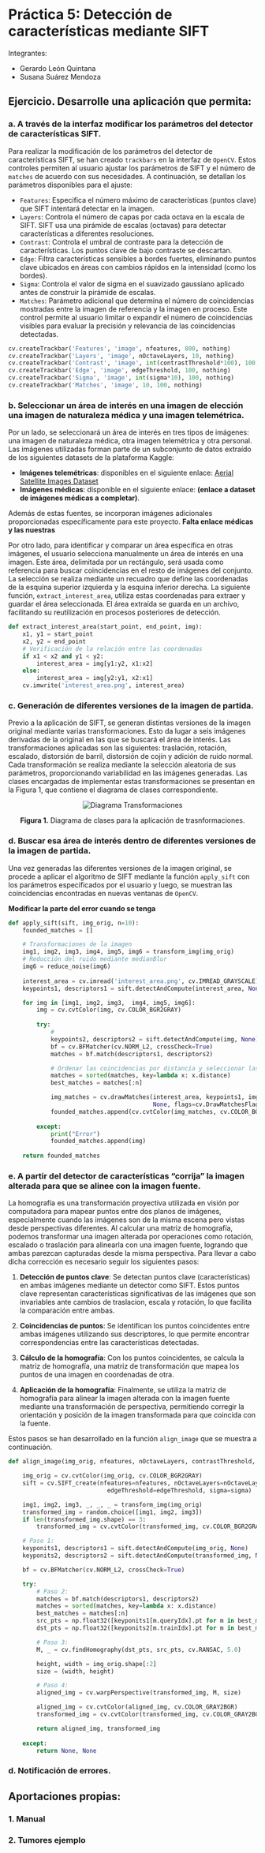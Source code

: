# Práctica 5: Detección de características mediante SIFT

Integrantes:
- Gerardo León Quintana
- Susana Suárez Mendoza

## Ejercicio. Desarrolle una aplicación que permita: 

### a. A través de la interfaz modificar los parámetros del detector de características SIFT. 

Para realizar la modificación de los parámetros del detector de características SIFT, se han creado `trackbars` en la interfaz de `OpenCV`. Estos controles permiten al usuario ajustar los parámetros de SIFT y el número de `matches` de acuerdo con sus necesidades. A continuación, se detallan los parámetros disponibles para el ajuste:
- `Features`: Especifica el número máximo de características (puntos clave) que SIFT intentará detectar en la imagen.
- `Layers`: Controla el número de capas por cada octava en la escala de SIFT. SIFT usa una pirámide de escalas (octavas) para detectar características a diferentes resoluciones.
- `Contrast`: Controla el umbral de contraste para la detección de características. Los puntos clave de bajo contraste se descartan.
- `Edge`: Filtra características sensibles a bordes fuertes, eliminando puntos clave ubicados en áreas con cambios rápidos en la intensidad (como los bordes).
- `Sigma`: Controla el valor de sigma en el suavizado gaussiano aplicado antes de construir la pirámide de escalas.
- `Matches`: Parámetro adicional que determina el número de coincidencias mostradas entre la imagen de referencia y la imagen en proceso. Este control permite al usuario limitar o expandir el número de coincidencias visibles para evaluar la precisión y relevancia de las coincidencias detectadas.

```python
cv.createTrackbar('Features', 'image', nfeatures, 800, nothing)
cv.createTrackbar('Layers', 'image', nOctaveLayers, 10, nothing)
cv.createTrackbar('Contrast', 'image', int(contrastThreshold*100), 100, nothing)
cv.createTrackbar('Edge', 'image', edgeThreshold, 100, nothing)
cv.createTrackbar('Sigma', 'image', int(sigma*10), 100, nothing)
cv.createTrackbar('Matches', 'image', 10, 100, nothing)
```

### b. Seleccionar un área de interés en una imagen de elección una imagen de naturaleza médica y una imagen telemétrica.

Por un lado, se seleccionará un área de interés en tres tipos de imágenes: una imagen de naturaleza médica, otra imagen telemétrica y otra personal. Las imágenes utilizadas forman parte de un subconjunto de datos extraído de los siguientes datasets de la plataforma Kaggle:

- **Imágenes telemétricas**: disponibles en el siguiente enlace: [Aerial Satellite Images Dataset](https://www.kaggle.com/datasets/ancaco12/aerial-satellite-images)
- **Imágenes médicas**: disponible en el siguiente enlace: **(enlace a dataset de imágenes médicas a completar)**.

Además de estas fuentes, se incorporan imágenes adicionales proporcionadas específicamente para este proyecto.
**Falta enlace médicas y las nuestras**

Por otro lado, para identificar y comparar un área específica en otras imágenes, el usuario selecciona manualmente un área de interés en una imagen. Este área, delimitada por un rectángulo, será usada como referencia para buscar coincidencias en el resto de imágenes del conjunto.
La selección se realiza mediante un recuadro que define las coordenadas de la esquina superior izquierda y la esquina inferior derecha. La siguiente función, `extract_interest_area`, utiliza estas coordenadas para extraer y guardar el área seleccionada. El área extraída se guarda en un archivo, facilitando su reutilización en procesos posteriores de detección.

```python
def extract_interest_area(start_point, end_point, img):
    x1, y1 = start_point
    x2, y2 = end_point
    # Verificación de la relación entre las coordenadas
    if x1 < x2 and y1 < y2:
        interest_area = img[y1:y2, x1:x2]
    else:
        interest_area = img[y2:y1, x2:x1]
    cv.imwrite('interest_area.png', interest_area)
```

### c. Generación de diferentes versiones de la imagen de partida.

Previo a la aplicación de SIFT, se generan distintas versiones de la imagen original mediante varias transformaciones. Esto da lugar a seis imágenes derivadas de la original en las que se buscará el área de interés. Las transformaciones aplicadas son las siguientes: traslación, rotación, escalado, distorsión de barril, distorsión de cojín y adición de ruido normal. Cada transformación se realiza mediante la selección aleatoria de sus parámetros, proporcionando variabilidad en las imágenes generadas.
Las clases encargadas de implementar estas transformaciones se presentan en la Figura 1, que contiene el diagrama de clases correspondiente.

<div align="center">
      <img src="readme_images/uml_transformations.png" alt="Diagrama Transformaciones" />
        <p><strong>Figura 1.</strong> Diagrama de clases para la aplicación de trasnformaciones. </p> 
</div>

### d. Buscar esa área de interés dentro de diferentes versiones de la imagen de partida.

Una vez generadas las diferentes versiones de la imagen original, se procede a aplicar el algoritmo de SIFT mediante la función `apply_sift` con los parámetros especificados por el usuario y luego, se muestran las coincidencias encontradas en nuevas ventanas de `OpenCV`.

**Modificar la parte del error cuando se tenga**

```python
def apply_sift(sift, img_orig, n=10):
    founded_matches = []

    # Transformaciones de la imagen
    img1, img2, img3, img4, img5, img6 = transform_img(img_orig)
    # Reducción del ruido mediante medianBlur
    img6 = reduce_noise(img6)
    
    interest_area = cv.imread('interest_area.png', cv.IMREAD_GRAYSCALE)
    keypoints1, descriptors1 = sift.detectAndCompute(interest_area, None)

    for img in [img1, img2, img3,  img4, img5, img6]:
        img = cv.cvtColor(img, cv.COLOR_BGR2GRAY)
        
        try:
            # 
            keypoints2, descriptors2 = sift.detectAndCompute(img, None)
            bf = cv.BFMatcher(cv.NORM_L2, crossCheck=True)
            matches = bf.match(descriptors1, descriptors2)

            # Ordenar las coincidencias por distancia y seleccionar las n mejores
            matches = sorted(matches, key=lambda x: x.distance)
            best_matches = matches[:n]

            img_matches = cv.drawMatches(interest_area, keypoints1, img, keypoints2, best_matches,
                                         None, flags=cv.DrawMatchesFlags_NOT_DRAW_SINGLE_POINTS)
            founded_matches.append(cv.cvtColor(img_matches, cv.COLOR_BGR2RGB))
        
        except:
            print("Error")
            founded_matches.append(img)
    
    return founded_matches
```

### e. A partir del detector de características “corrija” la imagen alterada para que se alinee con la imagen fuente. 

La homografía es una transformación proyectiva utilizada en visión por computadora para mapear puntos entre dos planos de imágenes, especialmente cuando las imágenes son de la misma escena pero vistas desde perspectivas diferentes. Al calcular una matriz de homografía, podemos transformar una imagen alterada por operaciones como rotación, escalado o traslación para alinearla con una imagen fuente, logrando que ambas parezcan capturadas desde la misma perspectiva.
Para llevar a cabo dicha corrección es necesario seguir los siguientes pasos:

1. **Detección de puntos clave**:
   Se detectan puntos clave (características) en ambas imágenes mediante un detector como SIFT. Estos puntos clave representan características significativas de las imágenes que son invariables ante cambios de traslacion, escala y rotación, lo que facilita la comparación entre ambas.

2. **Coincidencias de puntos**:
   Se identifican los puntos coincidentes entre ambas imágenes utilizando sus descriptores, lo que permite encontrar correspondencias entre las características detectadas.

3. **Cálculo de la homografía**:
   Con los puntos coincidentes, se calcula la matriz de homografía, una matriz de transformación que mapea los puntos de una imagen en coordenadas de otra.
   
4. **Aplicación de la homografía**:
   Finalmente, se utiliza la matriz de homografía para alinear la imagen alterada con la imagen fuente mediante una transformación de perspectiva, permitiendo corregir la orientación y posición de la imagen transformada para que coincida con la fuente.

Estos pasos se han desarrollado en la función `align_image` que se muestra a continuación.
```python
def align_image(img_orig, nfeatures, nOctaveLayers, contrastThreshold, edgeThreshold, sigma, n=10):

    img_orig = cv.cvtColor(img_orig, cv.COLOR_BGR2GRAY)
    sift = cv.SIFT_create(nfeatures=nfeatures, nOctaveLayers=nOctaveLayers, contrastThreshold=contrastThreshold,
                            edgeThreshold=edgeThreshold, sigma=sigma)

    img1, img2, img3, _, _, _ = transform_img(img_orig)
    transformed_img = random.choice([img1, img2, img3])
    if len(transformed_img.shape) == 3:
        transformed_img = cv.cvtColor(transformed_img, cv.COLOR_BGR2GRAY)

    # Paso 1:
    keyponits1, descriptors1 = sift.detectAndCompute(img_orig, None)
    keyponits2, descriptors2 = sift.detectAndCompute(transformed_img, None)

    bf = cv.BFMatcher(cv.NORM_L2, crossCheck=True)

    try:
        # Paso 2:
        matches = bf.match(descriptors1, descriptors2)
        matches = sorted(matches, key=lambda x: x.distance)
        best_matches = matches[:n]
        src_pts = np.float32([keyponits1[m.queryIdx].pt for m in best_matches]).reshape(-1, 1, 2)
        dst_pts = np.float32([keyponits2[m.trainIdx].pt for m in best_matches]).reshape(-1, 1, 2)

        # Paso 3:
        M, _ = cv.findHomography(dst_pts, src_pts, cv.RANSAC, 5.0)

        height, width = img_orig.shape[:2]
        size = (width, height)

        # Paso 4:
        aligned_img = cv.warpPerspective(transformed_img, M, size)

        aligned_img = cv.cvtColor(aligned_img, cv.COLOR_GRAY2BGR)
        transformed_img = cv.cvtColor(transformed_img, cv.COLOR_GRAY2BGR)

        return aligned_img, transformed_img
        
    except:
        return None, None
```

### d. Notificación de errores.

## Aportaciones propias:

### 1. Manual 
### 2. Tumores ejemplo
